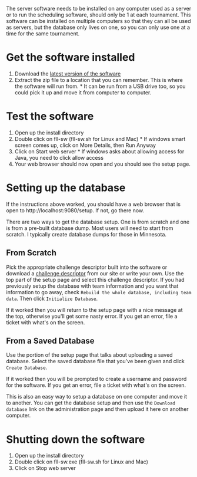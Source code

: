 The server software needs to be installed on any computer used as a server or to run the scheduling software, should only be 1 at each tournament. This software can be installed on multiple computers so that they can all be used as servers, but the database only lives on one, so you can only use one at a time for the same tournament.


Get the software installed
==========================

  1. Download the [latest version of the software](https://github.com/jpschewe/fll-sw/releases/latest)
  1. Extract the zip file to a location that you can remember. This is where the software will run from. 
    * It can be run from a USB drive too, so you could pick it up and move it from computer to computer.
  
Test the software
=================

  1. Open up the install directory
  1. Double click on fll-sw (fll-sw.sh for Linux and Mac)
    * If windows smart screen comes up, click on More Details, then Run Anyway
  1. Click on Start web server
    * If windows asks about allowing access for Java, you need to click allow access
  1. Your web browser should now open and you should see the setup page.


Setting up the database
=======================
If the instructions above worked, you should have a web browser that is open to http://localhost:9080/setup. If not, go there now.

There are two ways to get the database setup.  One is from scratch and one is from a pre-built database dump. Most users will need to start from scratch. I typically create database dumps for those in Minnesota.

From Scratch
-------------
Pick the appropriate challenge descriptor built into the software or download a [challenge descriptor](../src/fll/resources/challenge-descriptors/) from our site or write your own. Use the top part of the setup page and select this challenge descriptor. If you had previously setup the database with team information and you want that information to go away, check `Rebuild the whole database, including team data`. Then click `Initialize Database`. 

If it worked then you will return to the setup page with a nice message at the top, otherwise you'll get some nasty error. If you get an error, file a ticket with what's on the screen.

From a Saved Database
--------------------
Use the portion of the setup page that talks about uploading a saved database. Select the saved database file that you've been given and click `Create Database`. 

If it worked then you will be prompted to create a username and password for the software.
If you get an error, file a ticket with what's on the screen.

This is also an easy way to setup a database on one computer and move it to another. You can get the database setup and then use the `Download database` link on the administration page and then upload it here on another computer.


Shutting down the software
===========================

  1. Open up the install directory
  1. Double click on fll-sw.exe (fll-sw.sh for Linux and Mac)
  1. Click on Stop web server
  

